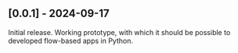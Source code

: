 
## [0.0.1] - 2024-09-17

Initial release. Working prototype, with which it should be possible to developed
flow-based apps in Python.




